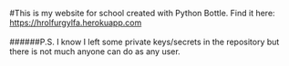 #This is my website for school created with Python Bottle. Find it here: https://hrolfurgylfa.herokuapp.com
<br>
<br>
######P.S. I know I left some private keys/secrets in the repository but there is not much anyone can do as any user. 
